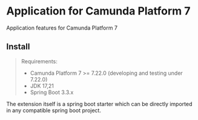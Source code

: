 # Application for Camunda Platform 7

Application features for Camunda Platform 7

## Install

> Requirements:
> * Camunda Platform 7 >= 7.22.0 (developing and testing under 7.22.0)
> * JDK 17,21
> * Spring Boot 3.3.x

The extension itself is a spring boot starter which can be directly imported in any compatible spring boot project.
